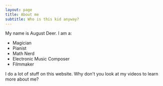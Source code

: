 ```yaml
---
layout: page
title: About me
subtitle: Who is this kid anyway?
---
```


My name is August Deer. I am a:

- Magician
- Pianist
- Math Nerd
- Electronic Music Composer
- Filmmaker

I do a lot of stuff on this website. Why don't you look at my videos to learn more about me?
